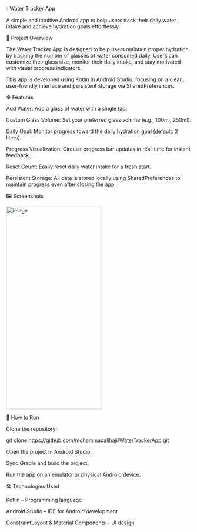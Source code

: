 💧 Water Tracker App

A simple and intuitive Android app to help users track their daily water intake and achieve hydration goals effortlessly.



📝 Project Overview

The Water Tracker App is designed to help users maintain proper hydration by tracking the number of glasses of water consumed daily. Users can customize their glass size, monitor their daily intake, and stay motivated with visual progress indicators.

This app is developed using Kotlin in Android Studio, focusing on a clean, user-friendly interface and persistent storage via SharedPreferences.



⚙ Features

Add Water: Add a glass of water with a single tap.

Custom Glass Volume: Set your preferred glass volume (e.g., 100ml, 250ml).

Daily Goal: Monitor progress toward the daily hydration goal (default: 2 liters).

Progress Visualization: Circular progress bar updates in real-time for instant feedback.

Reset Count: Easily reset daily water intake for a fresh start.

Persistent Storage: All data is stored locally using SharedPreferences to maintain progress even after closing the app.

🖼 Screenshots

<img width="261" height="551" alt="image" src="https://github.com/user-attachments/assets/6878fea9-2185-42cc-92ac-f61d27b5b05c" />




🚀 How to Run

Clone the repository:

git clone https://github.com/mohammadalihaji/WaterTrackerApp.git


Open the project in Android Studio.

Sync Gradle and build the project.

Run the app on an emulator or physical Android device.



🛠 Technologies Used

Kotlin – Programming language

Android Studio – IDE for Android development

ConstraintLayout & Material Components – UI design
